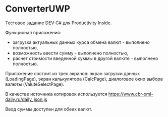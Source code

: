 # ConverterUWP
Тестовое задание DEV C# для Productivity Inside.

Функционал приложения:

 - загрузка актуальных данных курса обмена валют - выполнено полностью,
 - возможность ввести сумму - выполнено полностью,
 - расчет стоимости введенной суммы в другой валюте - выполнено полностью.

Приложение состоит из трех экранов: экран загрузки данных (LoadingPage), экран калькулятора (CalcPage), диалоговое окно выбора валюты (ValuteSelectPage).

В качестве источника котировок используется https://www.cbr-xml-daily.ru/daily_json.js

Ввод суммы доступен для обеих валют.
